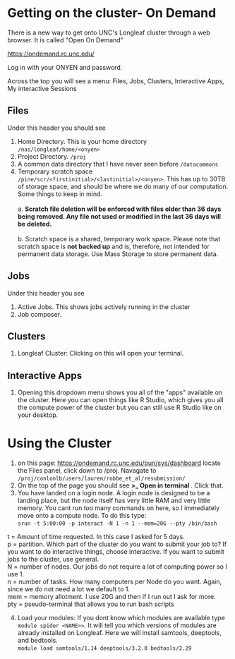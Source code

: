 
# Getting on the cluster- On Demand

There is a new way to get onto UNC's Longleaf cluster through a web browser. It is called "Open On Demand"

https://ondemand.rc.unc.edu/

Log in with your ONYEN and password.

Across the top you will see a menu: Files, Jobs, Clusters, Interactive Apps, My interactive Sessions
## Files
Under this header you should see
1. Home Directory. This is your home directory ```/nas/longleaf/home/<onyen>```
2. Project Directory. ```/proj``` 
3. A common data directory that I have never seen before ```/datacommons```
4. Temporary scratch space ```/pine/scr/<firstinitial>/<lastinitial>/<onyen>```. This has up to 30TB of storage space, and should be where we do many of our computation. Some things to keep in mind. <br><br>
  a. <b>Scratch file deletion will be enforced with files older than 36 days being removed. Any file not used or modified in the last 36 days will be deleted. </b><br><br>
  b. Scratch space is a shared, temporary work space. Please note that scratch space is <b>not backed up</b> and is, therefore, not intended for permanent data storage. Use Mass Storage to store permanent data.

## Jobs
Under this header you see
1. Active Jobs. This shows jobs actively running in the cluster
2. Job composer.

## Clusters
1. Longleaf Cluster: Clicking on this will open your terminal.

## Interactive Apps
1. Opening this dropdown menu shows you all of the "apps" available on the cluster. Here you can open things like R Studio, which gives you all the compute power of the cluster but you can still use R Studio like on your desktop.

# Using the Cluster
1. on this page: https://ondemand.rc.unc.edu/pun/sys/dashboard locate the Files panel, click down to /proj. Navagate to  ```/proj/conlonlb/users/lauren/robbe_et_al/resubmission/```
2. On the top of the page you should see <b>>_ Open in terminal </b> . Click that.
3. You have landed on a login node. A login node is designed to be a landing place, but the node itself has very little RAM and very little memory. You cant run too many commands on here, so I immediately move onto a compute node. To do this type: <br>
 ``` srun -t 5:00:00 -p interact -N 1 -n 1 --mem=20G --pty /bin/bash ``` <br>

 t = Amount of time requested. In this case I asked for 5 days. <br>
 p = partition. Which part of the cluster do you want to submit your job to? If you want to do interactive things, choose interactive. If you want to submit jobs to the cluster, use general. <br>
 N = number of nodes. Our jobs do not require a lot of computing power so I use 1. <br>
 n = number of tasks. How many computers per Node do you want. Again, since we do not need a lot we default to 1. <br>
 mem = memory allotment. I use 20G and then if I run out I ask for more. <br>
 pty = pseudo-terminal that allows you to run bash scripts <br>
 
4. Load your modules: If you dont know which modules are available type ```module spider <NAME>>```. It will tell you which versions of modules are already installed on Longleaf. Here we will install samtools, deeptools, and bedtools. <br> 
```module load samtools/1.14 deeptools/3.2.0 bedtools/2.29```


 
 
 
 
